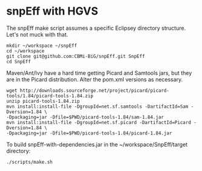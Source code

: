 snpEff with HGVS
=================

The snpEff make script assumes a specific Eclipsey directory structure. Let's not muck with that.

```
mkdir ~/workspace ~/snpEff
cd ~/workspace
git clone git@github.com:CBMi-BiG/snpEff.git SnpEff
cd SnpEff
```

Maven/Ant/Ivy have a hard time getting Picard and Samtools jars, but they are in the Picard distribution. Alter the pom.xml versions as necessary.

```
wget http://downloads.sourceforge.net/project/picard/picard-tools/1.84/picard-tools-1.84.zip
unzip picard-tools-1.84.zip
mvn install:install-file -DgroupId=net.sf.samtools -DartifactId=Sam -Dversion=1.84 \
-Dpackaging=jar -Dfile=$PWD/picard-tools-1.84/sam-1.84.jar
mvn install:install-file -DgroupId=net.sf.picard -DartifactId=Picard -Dversion=1.84 \
-Dpackaging=jar -Dfile=$PWD/picard-tools-1.84/picard-1.84.jar
```



To build snpEff-with-dependencies.jar in the ~/workspace/SnpEff/target directory:


```
./scripts/make.sh
```
